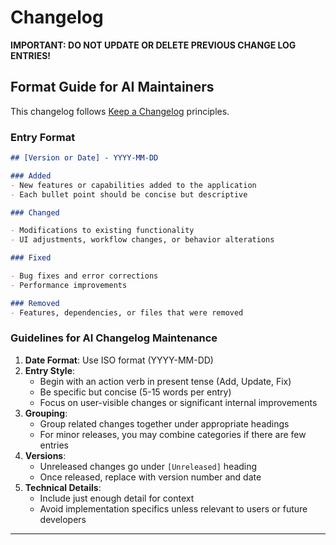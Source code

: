 # Changelog
**IMPORTANT: DO NOT UPDATE OR DELETE PREVIOUS CHANGE LOG ENTRIES!**

## Format Guide for AI Maintainers

This changelog follows [Keep a Changelog](https://keepachangelog.com/en/1.0.0/) principles.

### Entry Format

```markdown
## [Version or Date] - YYYY-MM-DD

### Added
- New features or capabilities added to the application
- Each bullet point should be concise but descriptive

### Changed

- Modifications to existing functionality
- UI adjustments, workflow changes, or behavior alterations

### Fixed

- Bug fixes and error corrections
- Performance improvements

### Removed
- Features, dependencies, or files that were removed
```

### Guidelines for AI Changelog Maintenance

1. **Date Format**: Use ISO format (YYYY-MM-DD)
2. **Entry Style**:  
   - Begin with an action verb in present tense (Add, Update, Fix)
   - Be specific but concise (5-15 words per entry)
   - Focus on user-visible changes or significant internal improvements
3. **Grouping**:  
   - Group related changes together under appropriate headings
   - For minor releases, you may combine categories if there are few entries
4. **Versions**:
   - Unreleased changes go under `[Unreleased]` heading
   - Once released, replace with version number and date
5. **Technical Details**:
   - Include just enough detail for context
   - Avoid implementation specifics unless relevant to users or future developers

---
